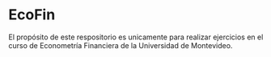 # EcoFin
El propósito de este respositorio es unicamente para realizar ejercicios en el curso de Econometría Financiera de la Universidad de Montevideo. 
